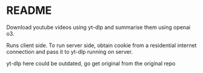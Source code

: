 # README

Download youtube videos using yt-dlp and summarise them using openai o3.

Runs client side. To run server side, obtain cookie from a residential internet connection and pass it to yt-dlp running on server.


yt-dlp here could be outdated, go get original from the original repo
